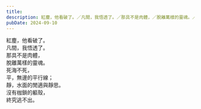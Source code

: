 ```yaml
---
title: 
description: 紅塵，他看破了。／凡間，我悟透了。／那具不是肉體，／脫離萬樣的靈魂。／死海不死，／平，無邊的平行線；／靜，水……
pubDate: 2024-09-10
---
```


紅塵，他看破了。  
凡間，我悟透了。  
那具不是肉體，  
脫離萬樣的靈魂。  
死海不死，  
平，無邊的平行線；  
靜，水面的閒適與靜思。  
沒有枷鎖的軀殼，  
終究逃不出。
